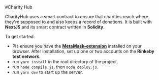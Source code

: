 #Charity Hub

CharityHub uses a smart contract to ensure that charities reach where they're supposed to and also keeps a record of donations. It is built with **NextJS** and its smart contract written in **Solidity**. 

To get started:
- Pls ensure you have the **[MetaMask-extension](https://chrome.google.com/webstore/detail/metamask/nkbihfbeogaeaoehlefnkodbefgpgknn?hl=en)** installed on your browser. After installation, set up one or two accounts on the **Rinkeby test network**.
- run `yarn install` in the root directory of the project.
- run `node compile.js`, then `node deploy.js`.
- run `yarn dev` to start up the server.


